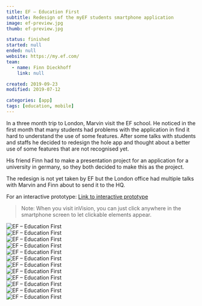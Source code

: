 ```yaml
---
title: EF – Education First
subtitle: Redesign of the myEF students smartphone application
image: ef-preview.jpg
thumb: ef-preview.jpg

status: finished
started: null
ended: null
website: https://my.ef.com/
team:
  - name: Finn Dieckhoff
    link: null

created: 2019-09-23
modified: 2019-07-12

categories: [app]
tags: [education, mobile]
---
```


In a three month trip to London, Marvin visit the EF school. He noticed in the
first month that many students had problems with the application in find it hard
to understand the use of some features. After some talks with students and
staffs he decided to redesign the hole app and thought about a better use of
some features that are not recognised yet.

His friend Finn had to make a presentation project for an application for a
university in germany, so they both decided to make this as the project.

The redesign is not yet taken by EF but the London office had multiple talks
with Marvin and Finn about to send it to the HQ.

For an interactive prototype:
[Link to interactive prototype](https://invis.io/9RNG7GCYFKZ)

> Note: When you visit inVision, you can just click anywhere in the smartphone
> screen to let clickable elements appear.

<div class="row">
  <div class="col-12 col-sm-6 col-md-4 mb-4">
    <img src="startscreen.png" alt="EF – Education First">
  </div>
  <div class="col-12 col-sm-6 col-md-4 mb-4">
    <img src="login.png" alt="EF – Education First">
  </div>
  <div class="col-12 col-sm-6 col-md-4 mb-4">
    <img src="login-filled.png" alt="EF – Education First">
  </div>
  <div class="col-12 col-sm-6 col-md-4 mb-4">
    <img src="forgot-password.png" alt="EF – Education First">
  </div>
  <div class="col-12 col-sm-6 col-md-4 mb-4">
    <img src="feed-loading.png" alt="EF – Education First">
  </div>
  <div class="col-12 col-sm-6 col-md-4 mb-4">
    <img src="feed-new-post.png" alt="EF – Education First">
  </div>
  <div class="col-12 col-sm-6 col-md-4 mb-4">
    <img src="activity-page.png" alt="EF – Education First">
  </div>
  <div class="col-12 col-sm-6 col-md-4 mb-4">
    <img src="schedule-overview.png" alt="EF – Education First">
  </div>
  <div class="col-12 col-sm-6 col-md-4 mb-4">
    <img src="schedule-weekly-overview.png" alt="EF – Education First">
  </div>
  <div class="col-12 col-sm-6 col-md-4 mb-4">
    <img src="course-overview.png" alt="EF – Education First">
  </div>
  <div class="col-12 col-sm-6 col-md-4 mb-4">
    <img src="menu.png" alt="EF – Education First">
  </div>
  <div class="col-12 col-sm-6 col-md-4 mb-4">
    <img src="feed.png" alt="EF – Education First">
  </div>
</div>
